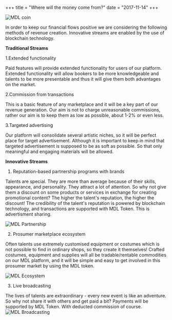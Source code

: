+++
title = "Where will the money come from?"
date = "2017-11-14"
+++

![MDL coin](https://gateway.ipfs.io/ipfs/QmVHZDTzBb96QgMsCqSEzxuwzyYX4BfNa5M7kxTYWvQC8u/coin.png)

In order to keep our financial flows positive we are considering the following methods of revenue creation. Innovative streams are enabled by the use of blockchain technology.

**Traditional Streams**

  1.Extended functionality

 Paid features will provide extended functionality for users of our platform. Extended functionality will allow bookers to be more knowledgeable and talents to be more presentable and thus it will give them both advantages on the market.

  2.Commission from transactions

  This is a basic feature of any marketplace and it will be a key part of our revenue generation. Our aim is not to charge unreasonable commissions, rather our aim is to keep them as low as possible, about 1-2% or even less.  

  3.Targeted advertising

  Our platform will consolidate several artistic niches, so it will be perfect place for target advertisement. Although it is important to keep in mind that targeted advertisement is supposed to be as soft as possible. So that only meaningful and engaging materials will be allowed.

**Innovative Streams**

  1. Reputation-based partnership programs with brands
  
Talents are special. They are more than average because of their skills, appearance, and personality. They attract a lot of attention. So why not give them a discount on some products or services in exchange for creating promotional content? The higher the talent's reputation, the higher the discount! The credibility of the talent's reputation is powered by blockchain technology, and transactions are supported with MDL Token. This is advertisment sharing.


![MDL Partnership](https://gateway.ipfs.io/ipfs/QmXYFsWZ6xD8x1JoHW4XTisgURXJbtTd2XrM2n2UNPkWHb/partnership.jpg)


  2. Prosumer marketplace ecosystem

   Often talents use extremely customised equipment or costumes which is not possible to find in ordinary shops, so they create it themselves! Crafted costumes, equipment and supplies will all be tradable/rentable commodities on our MDL platform, and it will be simple and easy to get involved in this prosumer market by using the MDL token.
   
   
![MDL Ecosystem](https://gateway.ipfs.io/ipfs/QmYkMaUN76r9uwsDbBTPXEjKcQ2tD5MjqK8utdbzQSrdy2/ecosystem.jpg)


  3. Live broadcasting

  The lives of talents are extraordinary - every new event is like an adventure. So why not share it with others and get paid a bit? Payments will be supported by MDL Token. With deducted commission of course.
![MDL Broadcasting](https://gateway.ipfs.io/ipfs/QmaQKVcmPzuJ7GU1o7hvQ267q2iNEc2AcTgzgXqbur8dDk/broadcasting.jpg)
